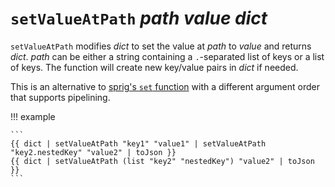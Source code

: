 # `setValueAtPath` *path* *value* *dict*

`setValueAtPath` modifies *dict* to set the value at *path* to *value* and
returns *dict*. *path* can be either a string containing a `.`-separated list of
keys or a list of keys. The function will create new key/value pairs in *dict*
if needed.

This is an alternative to [sprig's `set` function][dict] with a different
argument order that supports pipelining.

!!! example

    ```
    {{ dict | setValueAtPath "key1" "value1" | setValueAtPath "key2.nestedKey" "value2" | toJson }}
    {{ dict | setValueAtPath (list "key2" "nestedKey") "value2" | toJson }}
    ```

[dict]: http://masterminds.github.io/sprig/dicts.html
